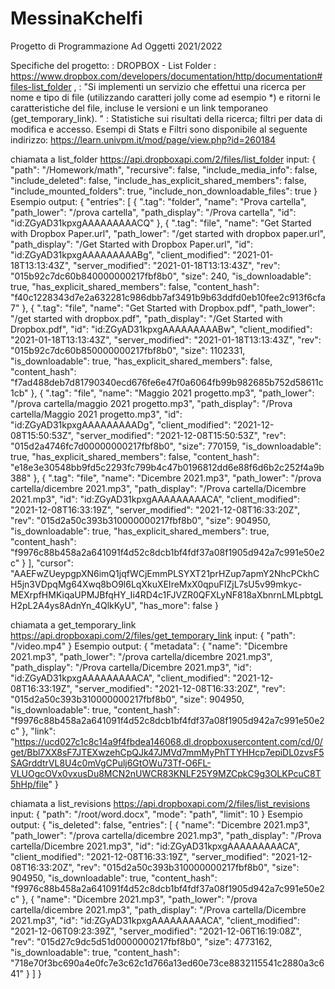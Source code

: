 # MessinaKchelfi
Progetto di Programmazione Ad Oggetti 2021/2022

Specifiche del progetto:
<MACRO TEMA>: 
DROPBOX - List Folder
<API REFERENCE>: https://www.dropbox.com/developers/documentation/http/documentation#files-list_folder ,
<OBIETTIVO>:
"Si implementi un servizio che effettui una ricerca per nome e tipo di file (utilizzando caratteri jolly come ad esempio *) e ritorni le caratteristiche del file, incluse le versioni e un link temporaneo (get_temporary_link). "
<STATS E FILTRI>:
Statistiche sui risultati della ricerca; filtri per data di modifica e accesso.
Esempi di Stats e Filtri sono disponibile al seguente indirizzo: https://learn.univpm.it/mod/page/view.php?id=260184 

chiamata a list_folder
https://api.dropboxapi.com/2/files/list_folder
input:
	{
	    "path": "/Homework/math",
	    "recursive": false,
	    "include_media_info": false,
	    "include_deleted": false,
	    "include_has_explicit_shared_members": false,
	    "include_mounted_folders": true,
	    "include_non_downloadable_files": true
	}
Esempio output:
	{
    	"entries": [
        {
        	".tag": "folder",
        	"name": "Prova cartella",
        	"path_lower": "/prova cartella",
		"path_display": "/Prova cartella",
		"id": "id:ZGyAD31kpxgAAAAAAAAACQ"
        },
	{
		".tag": "file",
		"name": "Get Started with Dropbox Paper.url",
		"path_lower": "/get started with dropbox paper.url",
		"path_display": "/Get Started with Dropbox Paper.url",
		"id": "id:ZGyAD31kpxgAAAAAAAAABg",
		"client_modified": "2021-01-18T13:13:43Z",
		"server_modified": "2021-01-18T13:13:43Z",
		"rev": "015b92c7dc60b840000000217fbf8b0",
		"size": 240,
		"is_downloadable": true,
		"has_explicit_shared_members": false,
		"content_hash": "f40c1228343d7e2a632281c986dbb7af3491b9b63ddfd0eb10fee2c913f6cfa7"
	},
	{
		".tag": "file",
		"name": "Get Started with Dropbox.pdf",
		"path_lower": "/get started with dropbox.pdf",
		"path_display": "/Get Started with Dropbox.pdf",
		"id": "id:ZGyAD31kpxgAAAAAAAAABw",
		"client_modified": "2021-01-18T13:13:43Z",
		"server_modified": "2021-01-18T13:13:43Z",
		"rev": "015b92c7dc60b850000000217fbf8b0",
		"size": 1102331,
		"is_downloadable": true,
		"has_explicit_shared_members": false,
		"content_hash": "f7ad488deb7d81790340ecd676fe6e47f0a6064fb99b982685b752d58611c1cb"
	},
	{
		".tag": "file",
		"name": "Maggio 2021 progetto.mp3",
		"path_lower": "/prova cartella/maggio 2021 progetto.mp3",
		"path_display": "/Prova cartella/Maggio 2021 progetto.mp3",
		"id": "id:ZGyAD31kpxgAAAAAAAAADg",
		"client_modified": "2021-12-08T15:50:53Z",
		"server_modified": "2021-12-08T15:50:53Z",
		"rev": "015d2a4746fc7d00000000217fbf8b0",
		"size": 770159,
		"is_downloadable": true,
		"has_explicit_shared_members": false,
		"content_hash": "e18e3e30548bb9fd5c2293fc799b4c47b0196812dd6e88f6d6b2c252f4a9b388"
	},
	{
		".tag": "file",
            	"name": "Dicembre 2021.mp3",
            	"path_lower": "/prova cartella/dicembre 2021.mp3",
            	"path_display": "/Prova cartella/Dicembre 2021.mp3",
            	"id": "id:ZGyAD31kpxgAAAAAAAAACA",
            	"client_modified": "2021-12-08T16:33:19Z",
            	"server_modified": "2021-12-08T16:33:20Z",
            	"rev": "015d2a50c393b310000000217fbf8b0",
            	"size": 904950,
            	"is_downloadable": true,
            	"has_explicit_shared_members": true,
            	"content_hash": "f9976c88b458a2a641091f4d52c8dcb1bf4fdf37a08f1905d942a7c991e50e2c"
        }
    	],
    	"cursor": "AAEFwZUeypgpXN6imQ1jqfWCjEmmPLSYXT21prHZup7apmY2NhcPCkhCH5jn3VDpqMg64Xwq8bO9l6LqXkuXEIreMxX0qpuFIZjL7sU5v99mkyc-MEXrpfHMKiqaUPMJBfqHY_Ii4RD4c1FJVZR0QFXLyNF818aXbnrnLMLpbtgLH2pL2A4ys8AdnYn_4QlkKyU",
    	"has_more": false
	}
  
chiamata a get_temporary_link
https://api.dropboxapi.com/2/files/get_temporary_link
input:
	{
	    "path": "/video.mp4"
	}
Esempio output:
  	{
    	"metadata":
	{
		"name": "Dicembre 2021.mp3",
		"path_lower": "/prova cartella/dicembre 2021.mp3",
		"path_display": "/Prova cartella/Dicembre 2021.mp3",
		"id": "id:ZGyAD31kpxgAAAAAAAAACA",
		"client_modified": "2021-12-08T16:33:19Z",
		"server_modified": "2021-12-08T16:33:20Z",
		"rev": "015d2a50c393b310000000217fbf8b0",
		"size": 904950,
        	"is_downloadable": true,
        	"content_hash": "f9976c88b458a2a641091f4d52c8dcb1bf4fdf37a08f1905d942a7c991e50e2c"
    	},
    	"link": "https://ucd027c1c8c14a9f4fbdea146068.dl.dropboxusercontent.com/cd/0/get/Bbl7XX8sF7JTEXwzehCpQJk47JMVd7mmMyPhTTYHHcp7epiDL0zvsF5SAGrddtrVL8U4c0mVgCPulj6GtOWu73Tf-O6FL-VLUOgcOVx0vxusDu8MCN2nUWCR83KNLF25Y9MZCpkC9g3OLKPcuC8T5hHp/file"
	}
  
chiamata a list_revisions
https://api.dropboxapi.com/2/files/list_revisions
input:
	{
		"path": "/root/word.docx",
		"mode": "path",
		"limit": 10
  	}
Esempio output:
	{
		"is_deleted": false,
		"entries": [
		{
			"name": "Dicembre 2021.mp3",
			"path_lower": "/prova cartella/dicembre 2021.mp3",
			"path_display": "/Prova cartella/Dicembre 2021.mp3",
			"id": "id:ZGyAD31kpxgAAAAAAAAACA",
			"client_modified": "2021-12-08T16:33:19Z",
			"server_modified": "2021-12-08T16:33:20Z",
			"rev": "015d2a50c393b310000000217fbf8b0",
			"size": 904950,
			"is_downloadable": true,
			"content_hash": "f9976c88b458a2a641091f4d52c8dcb1bf4fdf37a08f1905d942a7c991e50e2c"
        	},
        	{
			"name": "Dicembre 2021.mp3",
			"path_lower": "/prova cartella/dicembre 2021.mp3",
			"path_display": "/Prova cartella/Dicembre 2021.mp3",
			"id": "id:ZGyAD31kpxgAAAAAAAAACA",
			"client_modified": "2021-12-06T09:23:39Z",
			"server_modified": "2021-12-06T16:19:08Z",
			"rev": "015d27c9dc5d51d0000000217fbf8b0",
			"size": 4773162,
			"is_downloadable": true,
			"content_hash": "718e70f3bc690a4e0fc7e3c62c1d766a13ed60e73ce8832115541c2880a3c641"
		}
		]
	}
